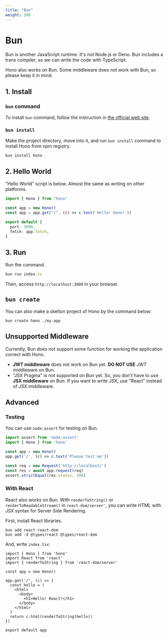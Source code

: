 ```yaml
---
title: "Bun"
weight: 300
---
```


# Bun

Bun is another JavaScript runtime. It's not Node.js or Deno. Bun includes a trans compiler, so we can write the code with TypeScript.

Hono also works on Bun. Some middleware does not work with Bun, so please keep it in mind.

## 1. Install

### `bun` command

To install `bun` command, follow the instruction in [the official web site](https://bun.sh).

### `bun install`

Make the project directory, move into it, and run `bun install` command to install Hono from npm registry.

```
bun install hono
```

## 2. Hello World

"Hello World" script is below. Almost the same as writing on other platforms.

```ts
import { Hono } from "hono"

const app = new Hono()
const app = app.get("/", (c) => c.text('Hello! Hono!'))

export default {
  port: 3000,
  fetch: app.fetch,
}
```

## 3. Run

Run the command.

```ts
bun run index.ts
```

Then, access `http://localhost:3000` in your browser.

## `bun create`

You can also make a skelton project of Hono by the command below:

```
bun create hono ./my-app
```

## Unsupported Middleware

Currently, Bun does not support some function for working the application correct with Hono.

* **JWT middleware** does not work on Bun yet. **DO NOT USE** *JWT* middleware on Bun.
* "JSX Pragma" is not supported on Bun yet. So, you don't have to use **JSX middleware** on Bun. If you want to write JSX, use "React" instead of *JSX* middleware.

## Advanced

### Testing

You can use `node:assert` for testing on Bun.

```ts
import assert from 'node:assert'
import { Hono } from 'hono'

const app = new Hono()
app.get('/', (c) => c.text('Please test me'))

const req = new Request('http://localhost/')
const res = await app.request(req)
assert.strictEqual(res.status, 200)
```

### With React

React also works on Bun.
With `renderToString()` or `renderToReadableStream()` in `react-dom/server'`, you can write HTML with JSX syntax for Server Side Rendering.

First, install React libraries.

```
bun add react react-dom
bun add -d @types/react @types/react-dom
```

And, write `index.tsx`:

```tsx
import { Hono } from 'hono'
import React from 'react'
import { renderToString } from 'react-dom/server'

const app = new Hono()

app.get('/', (c) => {
  const hello = (
    <html>
      <body>
        <h1>Hello! React!</h1>
      </body>
    </html>
  )
  return c.html(renderToString(hello))
})

export default app
```
